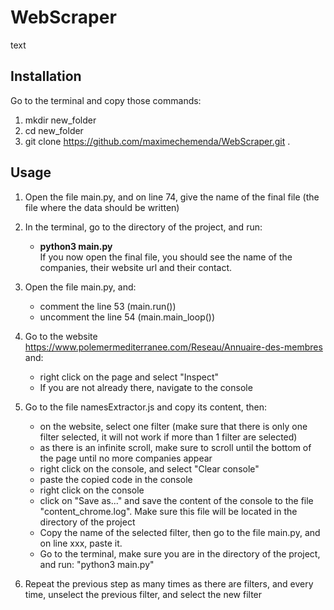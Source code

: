 # WebScraper
text

## Installation
Go to the terminal and copy those commands:
1. mkdir new_folder
2. cd new_folder
3. git clone https://github.com/maximechemenda/WebScraper.git .

## Usage
1. Open the file main.py, and on line 74, give the name of the final file (the file where the data should be written)

2. In the terminal, go to the directory of the project, and run:
   - **python3 main.py**\
If you now open the final file, you should see the name of the companies, their website url and their contact.
  
3. Open the file main.py, and:
   - comment the line 53 (main.run())
   - uncomment the line 54 (main.main_loop())

4. Go to the website https://www.polemermediterranee.com/Reseau/Annuaire-des-membres and:
   - right click on the page and select "Inspect"
   - If you are not already there, navigate to the console
   
5. Go to the file namesExtractor.js and copy its content, then:
   - on the website, select one filter (make sure that there is only one filter selected, it will not work if more than 1 filter are selected)
   - as there is an infinite scroll, make sure to scroll until the bottom of the page until no more companies appear
   - right click on the console, and select "Clear console"
   - paste the copied code in the console
   - right click on the console
   - click on "Save as..." and save the content of the console to the file "content_chrome.log". Make sure this file will be located in the directory of the project
   - Copy the name of the selected filter, then go to the file main.py, and on line xxx, paste it.
   - Go to the terminal, make sure you are in the directory of the project, and run: "python3 main.py"
   
6. Repeat the previous step as many times as there are filters, and every time, unselect the previous filter, and select the new filter
   
